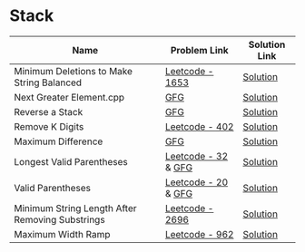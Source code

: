 # Stack


| Name       | Problem Link                       | Solution Link                      |
|--------------------|------------------------------------|-----------------------------------|
| Minimum Deletions to Make String Balanced          | [Leetcode - 1653](https://leetcode.com/problems/minimum-deletions-to-make-string-balanced/description/)                | [Solution](https://github.com/moinhameed27/Ultimate-DSA/blob/main/Stack/Minimum%20Deletions%20to%20Make%20String%20Balanced.cpp)              |
| Next Greater Element.cpp          | [GFG](https://www.geeksforgeeks.org/problems/next-larger-element-1587115620/1)                | [Solution](https://github.com/moinhameed27/Ultimate-DSA/blob/main/Stack/Next%20Greater%20Element.cpp)              |
| Reverse a Stack          | [GFG](https://www.geeksforgeeks.org/problems/reverse-a-stack/1)                | [Solution](https://github.com/moinhameed27/Ultimate-DSA/blob/main/Stack/Reverse%20a%20Stack.cpp)              |
| Remove K Digits          | [Leetcode - 402](https://leetcode.com/problems/remove-k-digits/description/)                | [Solution](https://github.com/moinhameed27/Ultimate-DSA/blob/main/Stack/Remove%20K%20Digits.java)              |
| Maximum Difference          | [GFG](https://www.geeksforgeeks.org/problems/maximum-difference-1587115620/1)                | [Solution](https://github.com/moinhameed27/Ultimate-DSA/blob/main/Stack/Maximum%20Difference.cpp)              |
| Longest Valid Parentheses          | [Leetcode - 32](https://leetcode.com/problems/longest-valid-parentheses/description/) & [GFG](https://www.geeksforgeeks.org/problems/longest-valid-parentheses5657/1)                | [Solution](https://github.com/moinhameed27/Ultimate-DSA/blob/main/Stack/Longest%20Valid%20Parentheses.cpp)              |
| Valid Parentheses          | [Leetcode - 20](https://leetcode.com/problems/valid-parentheses/description/) & [GFG](https://www.geeksforgeeks.org/problems/parenthesis-checker2744/1)                | [Solution](https://github.com/moinhameed27/Ultimate-DSA/blob/main/Stack/Valid%20Parentheses.cpp)              |
| Minimum String Length After Removing Substrings          | [Leetcode - 2696](https://leetcode.com/problems/minimum-string-length-after-removing-substrings/description/)                | [Solution](https://github.com/moinhameed27/Ultimate-DSA/blob/main/Stack/Minimum%20String%20Length%20After%20Removing%20Substrings.cpp)              | 
| Maximum Width Ramp          | [Leetcode - 962](https://leetcode.com/problems/maximum-width-ramp/description/)                | [Solution](https://github.com/moinhameed27/Ultimate-DSA/blob/main/Stack/Maximum%20Width%20Ramp.cpp)              |   
